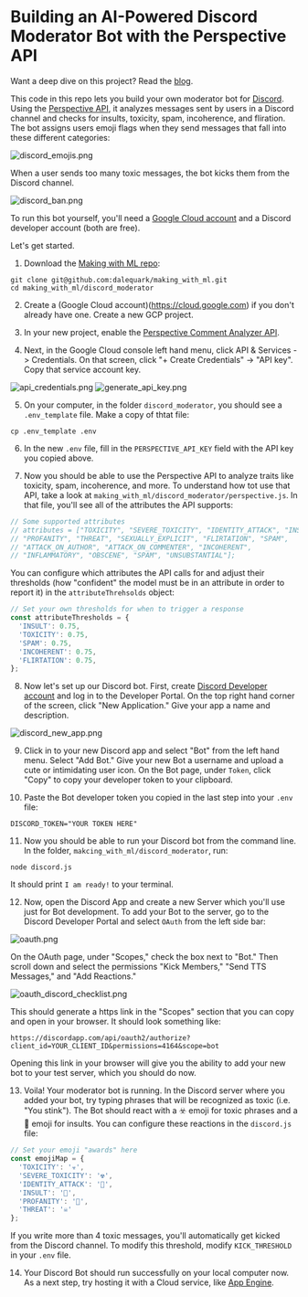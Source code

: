 # Building an AI-Powered Discord Moderator Bot with the Perspective API

Want a deep dive on this project? Read the [blog](https://daleonai.com/build-your-own-ai-moderator-bot-for-discord-with-the-perspective-api).

This code in this repo lets you build your own moderator bot for
[Discord](https://discordapp.com). Using the [Perspective API](https://perspectiveapi.com),
it analyzes messages sent by users in a Discord channel and checks for
insults, toxicity, spam, incoherence, and fliration. The bot assigns users
emoji flags when they send messages that fall into these different categories:

![discord_emojis.png](https://storage.googleapis.com/blogstuff/discord_emojis.png-04-13-2020_1)

When a user sends too many toxic messages, the bot kicks them from the Discord channel.

![discord_ban.png](https://storage.googleapis.com/blogstuff/discord_ban.png-04-13-2020_0)

To run this bot yourself, you'll need a [Google Cloud account](https://cloud.google.com/) and a Discord developer account (both are free).

Let's get started.

1. Download the [Making with ML repo](https://github.com/dalequark/making_with_ml):

```terminal
git clone git@github.com:dalequark/making_with_ml.git
cd making_with_ml/discord_moderator
```

2. Create a (Google Cloud account)(https://cloud.google.com) if you don't already have one. Create
a new GCP project.

3. In your new project, enable the [Perspective Comment Analyzer API](https://console.cloud.google.com/apis/api/commentanalyzer.googleapis.com/overview).

4. Next, in the Google Cloud console left hand menu, click API & Services -> Credentials. On that screen, click "+ Create Credentials" -> "API key". Copy that service account key.

![api_credentials.png](https://storage.googleapis.com/blogstuff/api_credentials.png-04-13-2020_1)
![generate_api_key.png](gs://blogstuff/generate_api_key.png-04-13-2020_0)

5. On your computer, in the folder `discord_moderator`, you should see a `.env_template` file. 
Make a copy of thtat file:

`cp .env_template .env`

6. In the new `.env` file, fill in the `PERSPECTIVE_API_KEY` field with the API key you copied above.

7. Now you should be able to use the Perspective API to analyze traits like toxicity, spam,
incoherence, and more. To understand how tot use that API, take a look at 
`making_with_ml/discord_moderator/perspective.js`. In that file, you'll see all of the
attributes the API supports:

```javascript
// Some supported attributes
// attributes = ["TOXICITY", "SEVERE_TOXICITY", "IDENTITY_ATTACK", "INSULT",
// "PROFANITY", "THREAT", "SEXUALLY_EXPLICIT", "FLIRTATION", "SPAM",
// "ATTACK_ON_AUTHOR", "ATTACK_ON_COMMENTER", "INCOHERENT",
// "INFLAMMATORY", "OBSCENE", "SPAM", "UNSUBSTANTIAL"];
```

You can configure which attributes the API calls for and adjust their thresholds
(how "confident" the model must be in an attribute in order to report it) in the
`attributeThrehsolds` object:

```javascript
// Set your own thresholds for when to trigger a response
const attributeThresholds = {
  'INSULT': 0.75,
  'TOXICITY': 0.75,
  'SPAM': 0.75,
  'INCOHERENT': 0.75,
  'FLIRTATION': 0.75,
};
```

8. Now let's set up our Discord bot. First, create [Discord Developer account](https://discordapp.com/developers) and log in to the Developer Portal. On the top right hand corner of the screen, click "New Application." Give your app a name and description.

![discord_new_app.png](https://storage.googleapis.com/blogstuff/discord_new_app.png-04-13-2020_0)

9. Click in to your new Discord app and select "Bot" from the left hand menu. Select "Add Bot." Give your new Bot a username and upload a cute or intimidating user icon. On the Bot page, under `Token`, click "Copy" to copy your developer token to your clipboard.

10. Paste the Bot developer token you copied in the last step into your `.env` file:

`DISCORD_TOKEN="YOUR TOKEN HERE"`

11. Now you should be able to run your Discord bot from the command line. In the folder, `makcing_with_ml/discord_moderator`, run:

`node discord.js`

It should print `I am ready!` to your terminal.

12. Now, open the Discord App and create a new Server which you'll use just for Bot development. To add your Bot to the server, go to the Discord Developer Portal and select `OAuth` from the left side bar:

![oauth.png](https://storage.googleapis.com/blogstuff/oauth.png-04-13-2020_0)

On the OAuth page, under "Scopes," check the box next to "Bot." Then scroll down and select the permissions "Kick Members," "Send TTS Messages," and "Add Reactions."

![oauth_discord_checklist.png](https://storage.googleapis.com/blogstuff/oauth_discord_checklist.png-04-13-2020_1)

This should generate a https link in the "Scopes" section that you can copy and open in your browser. It should look something like:

`https://discordapp.com/api/oauth2/authorize?client_id=YOUR_CLIENT_ID&permissions=4164&scope=bot`

Opening this link in your browser will give you the ability to add your new bot to your test server, which you should do now.

13. Voila! Your moderator bot is running. In the Discord server where you added your bot, try typing
phrases that will be recognized as toxic (i.e. "You stink"). The Bot should react with a ☣️ emoji 
for toxic phrases and a 👊 emoji for insults. You can configure these reactions in the `discord.js` file:

```javascript
// Set your emoji "awards" here
const emojiMap = {
  'TOXICITY': '☣️',
  'SEVERE_TOXICITY': '☢️',
  'IDENTITY_ATTACK': '🤺',
  'INSULT': '👊',
  'PROFANITY': '🤬',
  'THREAT': '☠️'
};
```

If you write more than 4 toxic messages, you'll automatically get kicked from the Discord channel.
To modify this threshold, modify `KICK_THRESHOLD` in your `.env` file.

14. Your Discord Bot should run successfully on your local computer now. As a next step, try hosting it with a Cloud service, like [App Engine](https://cloud.google.com/appengine).
